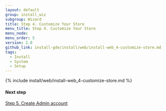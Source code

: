 ```yaml
---
layout: default
group: install_wiz
subgroup: Wizard
title: Step 4. Customize Your Store
menu_title: Step 4. Customize Your Store
menu_node:
menu_order: 5
version: 2.0
github_link: install-gde/install/web/install-web_4-customize-store.md
tags:
  - Install
  - System
  - Setup
---
```


{% include install/web/install-web_4-customize-store.md %}

#### Next step
<a href="{{page.baseurl}}install-gde/install/web/install-web_5-create-admin.html">Step 5. Create Admin account</a>
